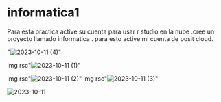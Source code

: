 # informatica1
Para esta practica active su cuenta para usar r studio en la nube .cree un proyecto llamado informatica .
para esto active mi cuenta de posit cloud.




"![2023-10-11 (4)](https://github.com/Belenmejia/informatica1/assets/142844432/ebd978b4-4e34-450b-b927-8a713c353acd)"




img rsc"![2023-10-11 (1)](https://github.com/Belenmejia/informatica1/assets/142844432/4480072c-e294-4aab-a294-9b8a124ad401)"

img rsc"![2023-10-11 (2)](https://github.com/Belenmejia/informatica1/assets/142844432/a9c01bc0-df01-4744-bbd7-f4fdd61f8aec)"
img rsc"![2023-10-11 (3)](https://github.com/Belenmejia/informatica1/assets/142844432/011a1671-c3d6-47cb-8bc9-2a9ede1d6ead)"


![2023-10-11](https://github.com/Belenmejia/informatica1/assets/142844432/7f87b749-53b6-46d1-9b57-c4ed7f02fd3a)
